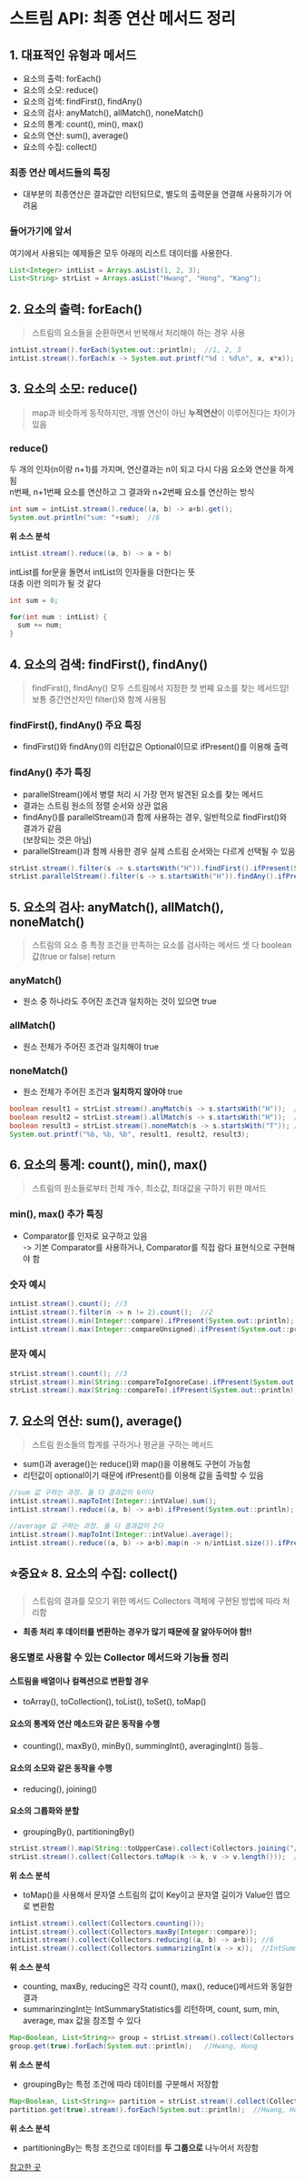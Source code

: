 # 스트림 API: 최종 연산 메서드 정리
## 1. 대표적인 유형과 메서드
- 요소의 출력: forEach()
- 요소의 소모: reduce()
- 요소의 검색: findFirst(), findAny()
- 요소의 검사: anyMatch(), allMatch(), noneMatch()
- 요소의 통계: count(), min(), max()
- 요소의 연산: sum(), average()
- 요소의 수집: collect()

### 최종 연산 메서드들의 특징
- 대부분의 최종연산은 결과값만 리턴되므로, 별도의 출력문을 연결해 사용하기가 어려움

### 들어가기에 앞서
여기에서 사용되는 예제들은 모두 아래의 리스트 데이터를 사용한다.
```java
List<Integer> intList = Arrays.asList(1, 2, 3);
List<String> strList = Arrays.asList("Hwang", "Hong", "Kang");
```

## 2. 요소의 출력: forEach()
> 스트림의 요소들을 순환하면서 반복해서 처리해야 하는 경우 사용
```java
intList.stream().forEach(System.out::println);  //1, 2, 3
intList.stream().forEach(x -> System.out.printf("%d : %d\n", x, x*x));  //1, 4, 9
```

## 3. 요소의 소모: reduce()
> map과 비슷하게 동작하지만, 개별 연산이 아닌 **누적연산**이 이루어진다는 차이가 있음
### reduce()
두 개의 인자(n이랑 n+1)를 가지며, 연산결과는 n이 되고 다시 다음 요소와 연산을 하게 됨<br>
n번째, n+1번째 요소를 연산하고 그 결과와 n+2번째 요소를 연산하는 방식
```java
int sum = intList.stream().reduce((a, b) -> a+b).get();
System.out.println("sum: "+sum);  //6
```

**위 소스 분석**
```java
intList.stream().reduce((a, b) -> a + b)
```
intList를 for문을 돌면서 intList의 인자들을 더한다는 뜻<br>
대충 이런 의미가 될 것 같다
```java
int sum = 0;

for(int num : intList) {
  sum += num;
}
```

## 4. 요소의 검색: findFirst(), findAny()
> findFirst(), findAny() 모두 스트림에서 지정한 첫 번째 요소를 찾는 메서드임!
> 보통 중간연산자인 filter()와 함께 사용됨
### findFirst(), findAny() 주요 특징
- findFirst()와 findAny()의 리턴값은 Optional이므로 ifPresent()를 이용해 출력
### findAny() 추가 특징
- parallelStream()에서 병렬 처리 시 가장 먼저 발견된 요소를 찾는 메서드
- 결과는 스트림 원소의 정렬 순서와 상관 없음
- findAny()를 parallelStream()과 함께 사용하는 경우, 일반적으로 findFirst()와 결과가 같음<br>
  (보장되는 것은 아님)
- parallelStream()과 함께 사용한 경우 실제 스트림 순서와는 다르게 선택될 수 있음

```java
strList.stream().filter(s -> s.startsWith("H")).findFirst().ifPresent(System.out::println); //Hwang
strList.parallelStream().filter(s -> s.startsWith("H")).findAny().ifPresent(System.out::println); //Hwang 또는 Hong 출력됨
```

## 5. 요소의 검사: anyMatch(), allMatch(), noneMatch()
> 스트림의 요소 중 특정 조건을 만족하는 요소를 검사하는 메서드
> 셋 다 boolean 값(true or false) return
### anyMatch()
- 원소 중 하나라도 주어진 조건과 일치하는 것이 있으면 true

### allMatch()
- 원소 전체가 주어진 조건과 일치해야 true

### noneMatch()
- 원소 전체가 주어진 조건과 **일치하지 않아야** true

```java
boolean result1 = strList.stream().anyMatch(s -> s.startsWith("H"));  //true
boolean result2 = strList.stream().allMatch(s -> s.startsWith("H"));  //false
boolean result3 = strList.stream().noneMatch(s -> s.startsWith("T")); //true
System.out.printf("%b, %b, %b", result1, result2, result3);
```

## 6. 요소의 통계: count(), min(), max()
> 스트림의 원소들로부터 전체 개수, 최소값, 최대값을 구하기 위한 메서드
### min(), max() 추가 특징
- Comparator를 인자로 요구하고 있음<br>
  -> 기본 Comparator를 사용하거나, Comparator를 직접 람다 표현식으로 구현해야 함

### 숫자 예시
```java
intList.stream().count(); //3
intList.stream().filter(n -> n != 2).count();  //2
intList.stream().min(Integer::compare).ifPresent(System.out::println);  //1
intList.stream().max(Integer::compareUnsigned).ifPresent(System.out::println);  //3
```

### 문자 예시
```java
strList.stream().count(); //3
strList.stream().min(String::compareToIgnoreCase).ifPresent(System.out::println); //Hong
strList.stream().max(String::compareTo).ifPresent(System.out::println); //Kang
```

## 7. 요소의 연산: sum(), average()
> 스트림 원소들의 합계를 구하거나 평균을 구하는 메서드
- sum()과 average()는 reduce()와 map()을 이용해도 구현이 가능함
- 리턴값이 optional이기 때문에 ifPresent()를 이용해 값을 출력할 수 있음
```java
//sum 값 구하는 과정. 둘 다 결과값이 6이다
intList.stream().mapToInt(Integer::intValue).sum();
intList.stream().reduce((a, b) -> a+b).ifPresent(System.out::println);  
```

```java
//average 값 구하는 과정. 둘 다 결과값이 2다
intList.stream().mapToInt(Integer::intValue).average();
intList.stream().reduce((a, b) -> a+b).map(n -> n/intList.size()).ifPresent(System.out::println);
```

## ⭐중요⭐ 8. 요소의 수집: collect()
> 스트림의 결과를 모으기 위한 메서드
> Collectors 객체에 구현된 방법에 따라 처리함
- **최종 처리 후 데이터를 변환하는 경우가 많기 때문에 잘 알아두어야 함!!**
### 용도별로 사용할 수 있는 Collector 메서드와 기능들 정리
#### 스트림을 배열이나 컬렉션으로 변환할 경우
- toArray(), toCollection(), toList(), toSet(), toMap()
#### 요소의 통계와 연산 메소드와 같은 동작을 수행
- counting(), maxBy(), minBy(), summingInt(), averagingInt() 등등..
#### 요소의 소모와 같은 동작을 수행
- reducing(), joining()
#### 요소의 그룹화와 분할
- groupingBy(), partitioningBy()

```java
strList.stream().map(String::toUpperCase).collect(Collectors.joining("/")); // Hwang/Hong/Kang
strList.stream().collect(Collectors.toMap(k -> k, v -> v.length()));  //{Hong=4, Hwang=5, Kang=4}
```
**위 소스 분석**
- toMap()을 사용해서 문자열 스트림의 값이 Key이고 문자열 길이가 Value인 맵으로 변환함

```java
intList.stream().collect(Collectors.counting());
intList.stream().collect(Collectors.maxBy(Integer::compare));
intList.stream().collect(Collectors.reducing((a, b) -> a+b)); //6
intList.stream().collect(Collectors.summarizingInt(x -> x));  //IntSummaryStatistics{count=3, sum=6, min=1, average=2.000000, max=3}
```
**위 소스 분석**
- counting, maxBy, reducing은 각각 count(), max(), reduce()메서드와 동일한 결과
- summarinzingInt는 IntSummaryStatistics를 리턴하며, count, sum, min, average, max 값을 참조할 수 있다

```java
Map<Boolean, List<String>> group = strList.stream().collect(Collectors.groupingBy(s -> s.startsWith("H")));
group.get(true).forEach(System.out::println);   //Hwang, Hong
```
**위 소스 분석**
- groupingBy는 특정 조건에 따라 데이터를 구분해서 저장함

```java
Map<Boolean, List<String>> partition = strList.stream().collect(Collectors.partitioningBy(s -> s.startsWith("H")));
partition.get(true).stream().forEach(System.out::println);  //Hwang, Hong
```
**위 소스 분석**
- partitioningBy는 특정 조건으로 데이터를 **두 그룹으로** 나누어서 저장함

[참고한 곳](https://dinfree.com/lecture/language/112_java_10.html)
